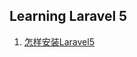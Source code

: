 ## Learning Laravel 5

1. [怎样安装Laravel5](https://github.com/zairl23/learning-l5/docs/docs/how-to-install-laravel.md)



